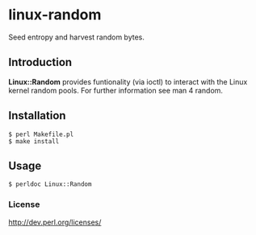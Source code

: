 # linux-random

Seed entropy and harvest random bytes.

## Introduction

__Linux::Random__ provides funtionality (via ioctl) to interact with the Linux
kernel random pools. For further information see man 4 random.

## Installation

    $ perl Makefile.pl
    $ make install

## Usage

    $ perldoc Linux::Random

### License

http://dev.perl.org/licenses/
